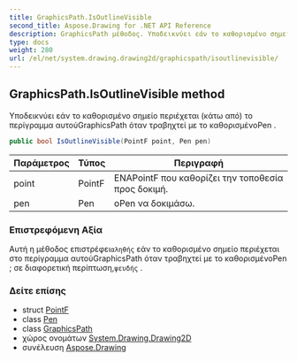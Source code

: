 ```yaml
---
title: GraphicsPath.IsOutlineVisible
second_title: Aspose.Drawing for .NET API Reference
description: GraphicsPath μέθοδος. Υποδεικνύει εάν το καθορισμένο σημείο περιέχεται κάτω από το περίγραμμα αυτούGraphicsPath όταν τραβηχτεί με το καθορισμένοPen .
type: docs
weight: 280
url: /el/net/system.drawing.drawing2d/graphicspath/isoutlinevisible/
---
```

## GraphicsPath.IsOutlineVisible method

Υποδεικνύει εάν το καθορισμένο σημείο περιέχεται (κάτω από) το περίγραμμα αυτούGraphicsPath όταν τραβηχτεί με το καθορισμένοPen .

```csharp
public bool IsOutlineVisible(PointF point, Pen pen)
```

| Παράμετρος | Τύπος | Περιγραφή |
| --- | --- | --- |
| point | PointF | ΕΝΑPointF που καθορίζει την τοποθεσία προς δοκιμή. |
| pen | Pen | οPen να δοκιμάσω. |

### Επιστρεφόμενη Αξία

Αυτή η μέθοδος επιστρέφει`αληθής` εάν το καθορισμένο σημείο περιέχεται στο περίγραμμα αυτούGraphicsPath όταν τραβηχτεί με το καθορισμένοPen ; σε διαφορετική περίπτωση,`ψευδής` .

### Δείτε επίσης

* struct [PointF](../../../system.drawing/pointf/)
* class [Pen](../../../system.drawing/pen/)
* class [GraphicsPath](../)
* χώρος ονομάτων [System.Drawing.Drawing2D](../../graphicspath/)
* συνέλευση [Aspose.Drawing](../../../)


